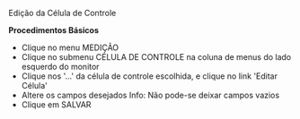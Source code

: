 Edição da Célula de Controle

  <b>Procedimentos Básicos</b>
  
* Clique no menu MEDIÇÃO
* Clique no submenu CÉLULA DE CONTROLE na coluna de menus do lado esquerdo do monitor
* Clique nos '...' da célula de controle escolhida, e clique no link 'Editar Célula'
* Altere os campos desejados
  Info: Não pode-se deixar campos vazios
* Clique em SALVAR
